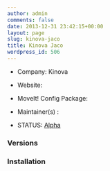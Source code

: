 ```yaml
---
author: admin
comments: false
date: 2013-12-31 23:42:15+00:00
layout: page
slug: kinova-jaco
title: Kinova Jaco
wordpress_id: 506
---
```



	
  * Company: Kinova

	
  * Website:

	
  * MoveIt! Config Package: 

	
  * Maintainer(s) :

	
  * STATUS: [Alpha](/about/moveit-status#legend)




### Versions








### Installation






